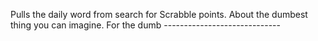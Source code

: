 Pulls the daily word from search for Scrabble points. About the dumbest thing you can imagine. For the dumb -----------------------------
